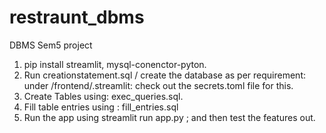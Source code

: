 # restraunt_dbms
DBMS Sem5 project

1. pip install streamlit, mysql-conenctor-pyton.
2. Run creationstatement.sql / create the database as per requirement: under /frontend/.streamlit: check out the secrets.toml file for this.
3. Create Tables using: exec_queries.sql.
4. Fill table entries using : fill_entries.sql
5. Run the app using streamlit run app.py ; and then test the features out.
